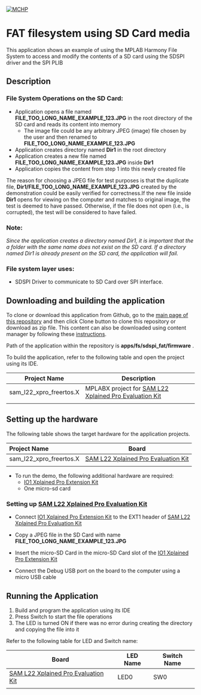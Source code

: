 [![MCHP](https://www.microchip.com/ResourcePackages/Microchip/assets/dist/images/logo.png)](https://www.microchip.com)

# FAT filesystem using SD Card media

This application shows an example of using the MPLAB Harmony File System to access and modify the contents of a SD card using the SDSPI driver and the SPI PLIB

## Description

### File System Operations on the SD Card:

- Application opens a file named **FILE_TOO_LONG_NAME_EXAMPLE_123.JPG** in the root directory of the SD card and reads its content into memory
    - The image file could be any arbitrary JPEG (image) file chosen by the user and then renamed to **FILE_TOO_LONG_NAME_EXAMPLE_123.JPG**
- Application creates directory named **Dir1** in the root directory
- Application creates a new file named **FILE_TOO_LONG_NAME_EXAMPLE_123.JPG** inside **Dir1**
- Application copies the content from step 1 into this newly created file

The reason for choosing a JPEG file for test purposes is that the duplicate file, **Dir1/FILE_TOO_LONG_NAME_EXAMPLE_123.JPG** created by the demonstration could be easily verified for correctness.If the new file inside **Dir1** opens for viewing on the computer and matches to original image, the test is deemed to have passed. Otherwise, if the file does not open (i.e., is corrupted), the test will be considered to have failed.

### Note:

*Since the application creates a directory named Dir1, it is important that the a folder with the same name does not exist on the SD card. If a directory named Dir1 is already present on the SD card, the application will fail.*

### File system layer uses:

- SDSPI Driver to communicate to SD Card over SPI interface.

## Downloading and building the application

To clone or download this application from Github, go to the [main page of this repository](https://github.com/Microchip-MPLAB-Harmony/core_apps_sam_l22) and then click Clone button to clone this repository or download as zip file.
This content can also be downloaded using content manager by following these [instructions](https://github.com/Microchip-MPLAB-Harmony/contentmanager/wiki).

Path of the application within the repository is **apps/fs/sdspi_fat/firmware** .

To build the application, refer to the following table and open the project using its IDE.

| Project Name      | Description                                    |
| ----------------- | ---------------------------------------------- |
| sam_l22_xpro_freertos.X | MPLABX project for [SAM L22 Xplained Pro Evaluation Kit](https://www.microchip.com/developmenttools/ProductDetails/ATSAML22-XPRO-B) |
|||

## Setting up the hardware

The following table shows the target hardware for the application projects.

| Project Name| Board|
|:---------|:---------:|
| sam_l22_xpro_freertos.X | [SAM L22 Xplained Pro Evaluation Kit](https://www.microchip.com/developmenttools/ProductDetails/ATSAML22-XPRO-B) |
|||

-  To run the demo, the following additional hardware are required:
    - [IO1 Xplained Pro Extension Kit](https://www.microchip.com/developmenttools/ProductDetails/ATIO1-XPRO) 
    - One micro-sd card

### Setting up [SAM L22 Xplained Pro Evaluation Kit](https://www.microchip.com/developmenttools/ProductDetails/ATSAML22-XPRO-B)

- Connect [IO1 Xplained Pro Extension Kit](https://www.microchip.com/developmenttools/ProductDetails/ATIO1-XPRO) to the EXT1 header of [SAM L22 Xplained Pro Evaluation Kit](https://www.microchip.com/developmenttools/ProductDetails/ATSAML22-XPRO-B)

- Copy a JPEG file in the SD Card with name **FILE_TOO_LONG_NAME_EXAMPLE_123.JPG**

- Insert the micro-SD Card in the micro-SD Card slot of the [IO1 Xplained Pro Extension Kit](https://www.microchip.com/developmenttools/ProductDetails/ATIO1-XPRO) 

- Connect the Debug USB port on the board to the computer using a micro USB cable

## Running the Application

1. Build and program the application using its IDE
2. Press Switch to start the file operations
3. The LED is turned ON if there was no error during creating the directory and copying the file into it

Refer to the following table for LED and Switch name:

| Board | LED Name | Switch Name |
| ----- | -------- | ----------- | 
|  [SAM L22 Xplained Pro Evaluation Kit](https://www.microchip.com/developmenttools/ProductDetails/ATSAML22-XPRO-B) | LED0 | SW0 |
|||